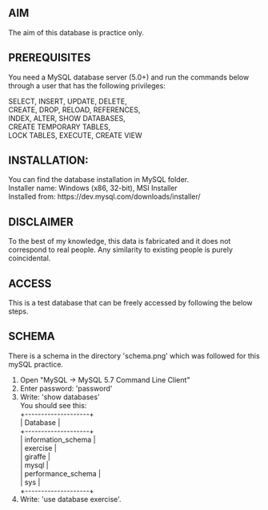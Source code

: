 

<h2>AIM</h2>
The aim of this database is practice only. 

<h2>PREREQUISITES</h2>
You need a MySQL database server (5.0+) and run the commands below through a user that has the following privileges:

SELECT, INSERT, UPDATE, DELETE, <br>
CREATE, DROP, RELOAD, REFERENCES, <br>
INDEX, ALTER, SHOW DATABASES, <br>
CREATE TEMPORARY TABLES, <br>
LOCK TABLES, EXECUTE, CREATE VIEW 

<h2>INSTALLATION: </h2>
You can find the database installation in MySQL folder. <br>
Installer name: Windows (x86, 32-bit), MSI Installer <br>
Installed from: https://dev.mysql.com/downloads/installer/


<h2>DISCLAIMER </h2>
To the best of my knowledge, this data is fabricated and it does not correspond to real people. Any similarity to existing people is purely coincidental.

<h2>ACCESS </h2>
This is a test database that can be freely accessed by following the below steps. 

<h2>SCHEMA</h2>
There is a schema in the directory 'schema.png' which was followed for this mySQL practice. 

1. Open "MySQL -> MySQL 5.7 Command Line Client" <br>
2. Enter password: 'password' <br>
3. Write: 'show databases' <br>
You should see this:  <br>
+--------------------+<br>
| Database           |<br>
+--------------------+<br>
| information_schema |<br>
| exercise           |<br>
| giraffe            |<br>
| mysql              |<br>
| performance_schema |<br>
| sys                |<br>
+--------------------+<br>
4. Write: 'use database exercise'.
